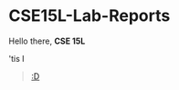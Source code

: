 # CSE15L-Lab-Reports

Hello there, **CSE 15L** 

'tis I

> [:D](https://ry-la.github.io/cse15l-lab-reports/)
